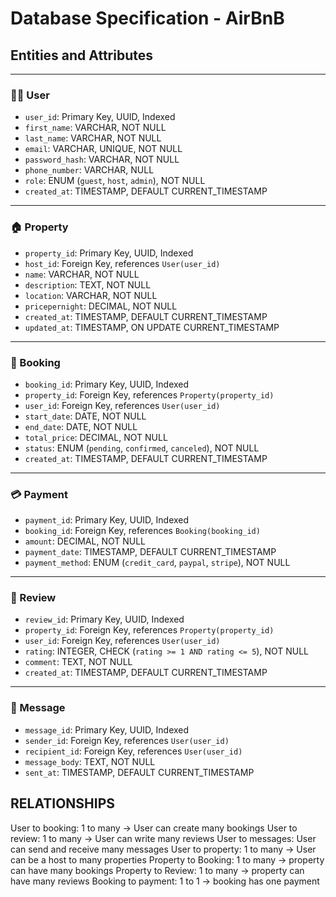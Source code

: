 # Database Specification - AirBnB

## Entities and Attributes

---

### 🧑‍💼 User

- `user_id`: Primary Key, UUID, Indexed  
- `first_name`: VARCHAR, NOT NULL  
- `last_name`: VARCHAR, NOT NULL  
- `email`: VARCHAR, UNIQUE, NOT NULL  
- `password_hash`: VARCHAR, NOT NULL  
- `phone_number`: VARCHAR, NULL  
- `role`: ENUM (`guest`, `host`, `admin`), NOT NULL  
- `created_at`: TIMESTAMP, DEFAULT CURRENT_TIMESTAMP  

---

### 🏠 Property

- `property_id`: Primary Key, UUID, Indexed  
- `host_id`: Foreign Key, references `User(user_id)`  
- `name`: VARCHAR, NOT NULL  
- `description`: TEXT, NOT NULL  
- `location`: VARCHAR, NOT NULL  
- `pricepernight`: DECIMAL, NOT NULL  
- `created_at`: TIMESTAMP, DEFAULT CURRENT_TIMESTAMP  
- `updated_at`: TIMESTAMP, ON UPDATE CURRENT_TIMESTAMP  

---

### 📅 Booking

- `booking_id`: Primary Key, UUID, Indexed  
- `property_id`: Foreign Key, references `Property(property_id)`  
- `user_id`: Foreign Key, references `User(user_id)`  
- `start_date`: DATE, NOT NULL  
- `end_date`: DATE, NOT NULL  
- `total_price`: DECIMAL, NOT NULL  
- `status`: ENUM (`pending`, `confirmed`, `canceled`), NOT NULL  
- `created_at`: TIMESTAMP, DEFAULT CURRENT_TIMESTAMP  

---

### 💳 Payment

- `payment_id`: Primary Key, UUID, Indexed  
- `booking_id`: Foreign Key, references `Booking(booking_id)`  
- `amount`: DECIMAL, NOT NULL  
- `payment_date`: TIMESTAMP, DEFAULT CURRENT_TIMESTAMP  
- `payment_method`: ENUM (`credit_card`, `paypal`, `stripe`), NOT NULL  

---

### 🌟 Review

- `review_id`: Primary Key, UUID, Indexed  
- `property_id`: Foreign Key, references `Property(property_id)`  
- `user_id`: Foreign Key, references `User(user_id)`  
- `rating`: INTEGER, CHECK (`rating >= 1 AND rating <= 5`), NOT NULL  
- `comment`: TEXT, NOT NULL  
- `created_at`: TIMESTAMP, DEFAULT CURRENT_TIMESTAMP  

---

### 💬 Message

- `message_id`: Primary Key, UUID, Indexed  
- `sender_id`: Foreign Key, references `User(user_id)`  
- `recipient_id`: Foreign Key, references `User(user_id)`  
- `message_body`: TEXT, NOT NULL  
- `sent_at`: TIMESTAMP, DEFAULT CURRENT_TIMESTAMP  

## RELATIONSHIPS

User to booking: 1 to many -> User can create many bookings
User to review: 1 to many -> User can write many reviews
User to messages: User can send and receive many messages
User to property: 1 to many -> User can be a host to many properties
Property to Booking: 1 to many -> property can have many bookings
Property to Review: 1 to many -> property can have many reviews
Booking to payment: 1 to 1 -> booking has one payment